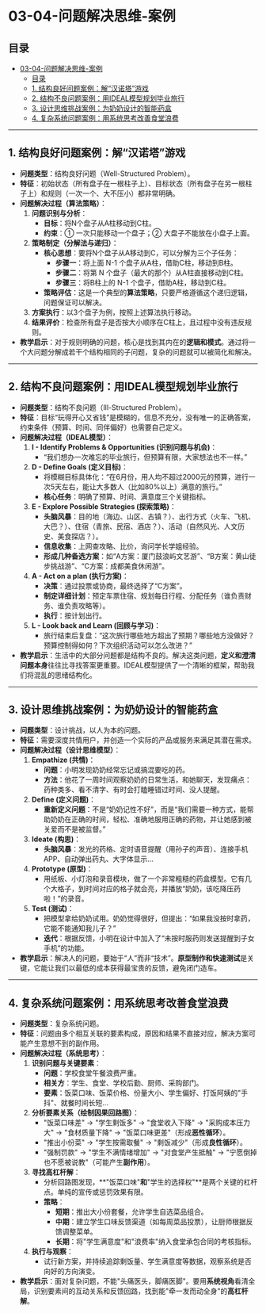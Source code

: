 # 03-04-问题解决思维-案例

## 目录

- [03-04-问题解决思维-案例](#03-04-问题解决思维-案例)
  - [目录](#目录)
  - [1. 结构良好问题案例：解“汉诺塔”游戏](#1-结构良好问题案例解汉诺塔游戏)
  - [2. 结构不良问题案例：用IDEAL模型规划毕业旅行](#2-结构不良问题案例用ideal模型规划毕业旅行)
  - [3. 设计思维挑战案例：为奶奶设计的智能药盒](#3-设计思维挑战案例为奶奶设计的智能药盒)
  - [4. 复杂系统问题案例：用系统思考改善食堂浪费](#4-复杂系统问题案例用系统思考改善食堂浪费)

---

## 1. 结构良好问题案例：解“汉诺塔”游戏

- **问题类型**：结构良好问题（Well-Structured Problem）。
- **特征**：初始状态（所有盘子在一根柱子上）、目标状态（所有盘子在另一根柱子上）和规则（一次一个、大不压小）都非常明确。
- **问题解决过程（算法策略）**：
  1. **问题识别与分析**：
     - **目标**：将N个盘子从A柱移动到C柱。
     - **约束**：① 一次只能移动一个盘子；② 大盘子不能放在小盘子上面。
  2. **策略制定（分解法与递归）**：
     - **核心思想**：要将N个盘子从A移动到C，可以分解为三个子任务：
       - **步骤一**：将上面 N-1 个盘子从A柱，借助C柱，移动到B柱。
       - **步骤二**：将第 N 个盘子（最大的那个）从A柱直接移动到C柱。
       - **步骤三**：将B柱上的 N-1 个盘子，借助A柱，移动到C柱。
     - **策略评估**：这是一个典型的**算法策略**，只要严格遵循这个递归逻辑，问题保证可以解决。
  3. **方案执行**：以3个盘子为例，按照上述算法执行移动。
  4. **结果评价**：检查所有盘子是否按大小顺序在C柱上，且过程中没有违反规则。
- **教学启示**：对于规则明确的问题，核心是找到其内在的**逻辑和模式**。通过将一个大问题分解成若干个结构相同的子问题，复杂的问题就可以被简化和解决。

---

## 2. 结构不良问题案例：用IDEAL模型规划毕业旅行

- **问题类型**：结构不良问题（Ill-Structured Problem）。
- **特征**：目标“玩得开心又省钱”是模糊的，信息不充分，没有唯一的正确答案，约束条件（预算、时间、同伴偏好）也需要自己定义。
- **问题解决过程（IDEAL模型）**：
  1. **I - Identify Problems & Opportunities (识别问题与机会)**：
     - “我们想办一次难忘的毕业旅行，但预算有限，大家想法也不一样。”
  2. **D - Define Goals (定义目标)**：
     - 将模糊目标具体化：“在6月份，用人均不超过2000元的预算，进行一次5天左右，能让大多数人（比如80%以上）满意的旅行。”
     - **核心任务**：明确了预算、时间、满意度三个关键指标。
  3. **E - Explore Possible Strategies (探索策略)**：
     - **头脑风暴**：目的地（海边、山区、古镇？）、出行方式（火车、飞机、大巴？）、住宿（青旅、民宿、酒店？）、活动（自然风光、人文历史、美食探店？）。
     - **信息收集**：上网查攻略、比价，询问学长学姐经验。
     - **形成几种备选方案**：如“A方案：厦门鼓浪屿文艺游”、“B方案：黄山徒步挑战游”、“C方案：成都美食休闲游”。
  4. **A - Act on a plan (执行方案)**：
     - **决策**：通过投票或协商，最终选择了“C方案”。
     - **制定详细计划**：预定车票住宿、规划每日行程、分配任务（谁负责财务、谁负责攻略等）。
     - **执行**：按计划出行。
  5. **L - Look back and Learn (回顾与学习)**：
     - 旅行结束后复盘：“这次旅行哪些地方超出了预期？哪些地方没做好？预算控制得如何？下次组织活动可以怎么改进？”
- **教学启示**：生活中的大部分问题都是结构不良的。解决这类问题，**定义和澄清问题本身**往往比寻找答案更重要。IDEAL模型提供了一个清晰的框架，帮助我们将混乱的思绪结构化。

---

## 3. 设计思维挑战案例：为奶奶设计的智能药盒

- **问题类型**：设计挑战，以人为本的问题。
- **特征**：需要深度共情用户，并创造一个实际的产品或服务来满足其潜在需求。
- **问题解决过程（设计思维模型）**：
  1. **Empathize (共情)**：
     - **问题**：小明发现奶奶经常忘记或搞混要吃的药。
     - **方法**：他花了一周时间观察奶奶的日常生活，和她聊天，发现痛点：药种类多、看不清字、有时会打瞌睡错过时间、没人提醒。
  2. **Define (定义问题)**：
     - **重新定义问题**：不是“奶奶记性不好”，而是“我们需要一种方式，能帮助奶奶在正确的时间，轻松、准确地服用正确的药物，并让她感到被关爱而不是被监督。”
  3. **Ideate (构思)**：
     - **头脑风暴**：发光的药格、定时语音提醒（用孙子的声音）、连接手机APP、自动弹出药丸、大字体显示...
  4. **Prototype (原型)**：
     - 用纸板、小灯泡和录音模块，做了一个非常粗糙的药盒模型。它有几个大格子，到时间对应的格子就会亮，并播放“奶奶，该吃降压药啦！”的录音。
  5. **Test (测试)**：
     - 把模型拿给奶奶试用。奶奶觉得很好，但提出：“如果我没按时拿药，它能不能通知我儿子？”
     - **迭代**：根据反馈，小明在设计中加入了“未按时服药则发送提醒到子女手机”的功能。
- **教学启示**：解决人的问题，要始于“人”而非“技术”。**原型制作和快速测试**是关键，它能让我们以最低的成本获得最宝贵的反馈，避免闭门造车。

---

## 4. 复杂系统问题案例：用系统思考改善食堂浪费

- **问题类型**：复杂系统问题。
- **特征**：问题由多个相互关联的要素构成，原因和结果不直接对应，解决方案可能产生意想不到的副作用。
- **问题解决过程（系统思考）**：
  1. **识别问题与关键要素**：
     - **问题**：学校食堂午餐浪费严重。
     - **相关方**：学生、食堂、学校后勤、厨师、采购部门。
     - **要素**：饭菜口味、饭菜价格、份量大小、学生偏好、打饭阿姨的"手抖"、就餐时间长短...
  2. **分析要素关系（绘制因果回路图）**：
     - "饭菜口味差" -> "学生剩饭多" -> "食堂收入下降" -> "采购成本压力大" -> "食材质量下降" -> "饭菜口味更差"（形成**恶性循环**）。
     - "推出小份菜" -> "学生按需取餐" -> "剩饭减少"（形成**良性循环**）。
     - "强制罚款" -> "学生不满情绪增加" -> "对食堂产生抵触" -> "宁愿倒掉也不愿被说教"（可能产生**副作用**）。
  3. **寻找高杠杆解**：
     - 分析回路图发现，**"饭菜口味"**和**"学生的选择权"**是两个关键的杠杆点。单纯的宣传或惩罚效果有限。
     - **策略**：
       - **短期**：推出大小份套餐，允许学生自选菜品组合。
       - **中期**：建立学生口味反馈渠道（如每周菜品投票），让厨师根据反馈调整菜单。
       - **长期**：将"学生满意度"和"浪费率"纳入食堂承包合同的考核指标。
  4. **执行与观察**：
     - 试行新方案，并持续追踪剩饭量、学生满意度等数据，观察系统是否向好的方向演变。
- **教学启示**：面对复杂问题，不能"头痛医头，脚痛医脚"。要用**系统视角**看清全局，识别要素间的互动关系和反馈回路，找到能"牵一发而动全身"的**高杠杆解**。
